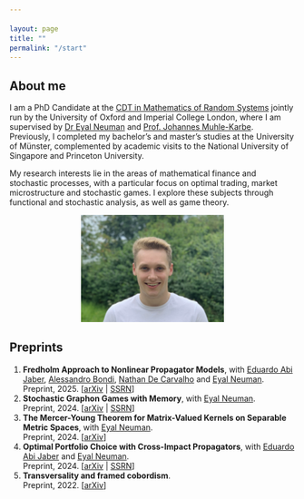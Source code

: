 ```yaml
---

layout: page
title: ""
permalink: "/start"
---
```


## About me
I am a PhD Candidate at the [CDT in Mathematics of Random Systems](https://www.randomsystems-cdt.ac.uk) jointly run by the University of Oxford and Imperial College London, where I am supervised by [Dr Eyal Neuman](https://eyaln13.wixsite.com/eyal-neuman) and [Prof. Johannes Muhle-Karbe](https://www.ma.imperial.ac.uk/~jmuhleka/). Previously, I completed my bachelor’s and master’s studies at the University of Münster, complemented by academic visits to the National University of Singapore and Princeton University.

My research interests lie in the areas of mathematical finance and stochastic processes, with a particular focus on optimal trading, market microstructure and stochastic games. I explore these subjects through functional and stochastic analysis, as well as game theory.

<div style="text-align:center;">
<img src="/assets/sturmius_tuschmann.jpg"  alt="" width="50%">
</div>

## Preprints

<ol>
  <li><b> Fredholm Approach to Nonlinear Propagator Models</b>, with <a href="https://sites.google.com/view/abijabereduardo/">Eduardo Abi Jaber</a>, <a href="https://sites.google.com/view/alessandrobondi/home">Alessandro Bondi</a>, <a href="https://www.linkedin.com/in/nathan-de-carvalho-phd">Nathan De Carvalho</a> and <a href="https://eyaln13.wixsite.com/eyal-neuman">Eyal Neuman</a>.<br />
  Preprint, 2025. [<a href= "https://arxiv.org/abs/2503.04323">arXiv</a> | <a href= "https://papers.ssrn.com/sol3/papers.cfm?abstract_id=5167824">SSRN</a>]</li>
  <li><b> Stochastic Graphon Games with Memory</b>, with <a href="https://eyaln13.wixsite.com/eyal-neuman">Eyal Neuman</a>.<br />
  Preprint, 2024. [<a href= "https://arxiv.org/abs/2411.05896">arXiv</a> | <a href= "https://papers.ssrn.com/sol3/papers.cfm?abstract_id=5014424">SSRN</a>]</li>
  <li><b> The Mercer-Young Theorem for Matrix-Valued Kernels on Separable Metric Spaces</b>, with <a href="https://eyaln13.wixsite.com/eyal-neuman">Eyal Neuman</a>.<br />
  Preprint, 2024. [<a href= "http://arxiv.org/abs/2403.18368">arXiv</a>]</li>
  <li><b> Optimal Portfolio Choice with Cross-Impact Propagators</b>, with <a href="https://sites.google.com/view/abijabereduardo/">Eduardo Abi Jaber</a> and <a href="https://eyaln13.wixsite.com/eyal-neuman">Eyal Neuman</a>.<br />
  Preprint, 2024. [<a href= "https://arxiv.org/abs/2403.10273">arXiv</a> | <a href= "https://papers.ssrn.com/sol3/papers.cfm?abstract_id=4759758">SSRN</a>]</li>
  <li><b>Transversality and framed cobordism</b>.<br />
  Preprint, 2022. [<a href="https://arxiv.org/abs/2208.10579">arXiv</a>]</li>
</ol>


